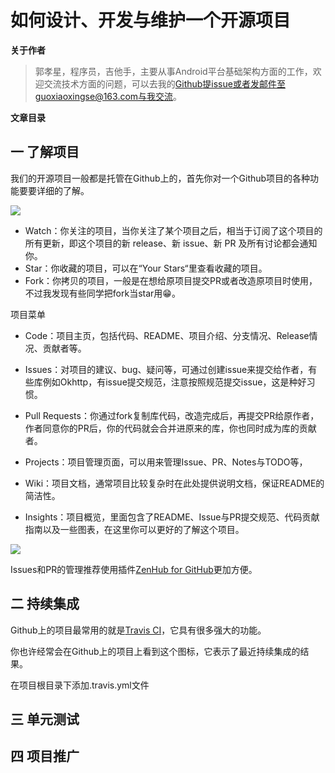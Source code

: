 # 如何设计、开发与维护一个开源项目

**关于作者**

>郭孝星，程序员，吉他手，主要从事Android平台基础架构方面的工作，欢迎交流技术方面的问题，可以去我的[Github](https://github.com/guoxiaoxing)提issue或者发邮件至guoxiaoxingse@163.com与我交流。

**文章目录**

## 一 了解项目

我们的开源项目一般都是托管在Github上的，首先你对一个Github项目的各种功能要要详细的了解。

<img src="https://github.com/guoxiaoxing/phoenix/raw/master/art/project_overview.png"/>

- Watch：你关注的项目，当你关注了某个项目之后，相当于订阅了这个项目的所有更新，即这个项目的新 release、新 issue、新 PR 及所有讨论都会通知你。
- Star：你收藏的项目，可以在“Your Stars“里查看收藏的项目。
- Fork：你拷贝的项目，一般是在想给原项目提交PR或者改造原项目时使用，不过我发现有些同学把fork当star用😁。

项目菜单

- Code：项目主页，包括代码、README、项目介绍、分支情况、Release情况、贡献者等。
- Issues：对项目的建议、bug、疑问等，可通过创建issue来提交给作者，有些库例如Okhttp，有issue提交规范，注意按照规范提交issue，这是种好习惯。
- Pull Requests：你通过fork复制库代码，改造完成后，再提交PR给原作者，作者同意你的PR后，你的代码就会合并进原来的库，你也同时成为库的贡献者。
- Projects：项目管理页面，可以用来管理Issue、PR、Notes与TODO等，
- Wiki：项目文档，通常项目比较复杂时在此处提供说明文档，保证README的简洁性。

- Insights：项目概览，里面包含了README、Issue与PR提交规范、代码贡献指南以及一些图表，在这里你可以更好的了解这个项目。

<img src="https://github.com/guoxiaoxing/phoenix/raw/master/art/project_overview.png"/>

Issues和PR的管理推荐使用插件[ZenHub for GitHub](https://chrome.google.com/webstore/detail/zenhub-for-github/ogcgkffhplmphkaahpmffcafajaocjbd)更加方便。

## 二 持续集成

Github上的项目最常用的就是[Travis CI](https://travis-ci.org/)，它具有很多强大的功能。

你也许经常会在Github上的项目上看到这个图标，它表示了最近持续集成的结果。


在项目根目录下添加.travis.yml文件



## 三 单元测试
## 四 项目推广